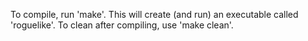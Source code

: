 To compile, run 'make'. This will create (and run) an executable called 'roguelike'. To clean after compiling, use 'make clean'.
